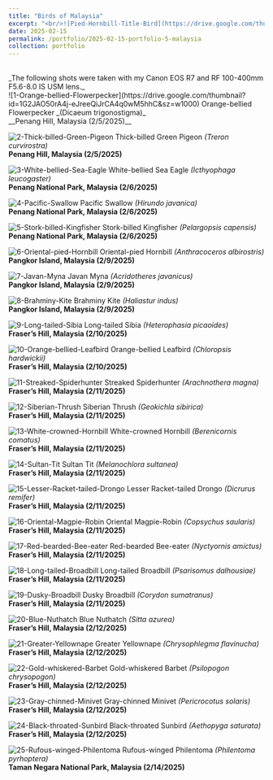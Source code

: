 ```yaml
---
title: "Birds of Malaysia"
excerpt: "<br/>![Pied-Hornbill-Title-Bird](https://drive.google.com/thumbnail?id=1PfdM680Ej64HY0xqkQ0z8EgGa_FTWWFS&sz=w1000)"
date: 2025-02-15
permalink: /portfolio/2025-02-15-portfolio-5-malaysia
collection: portfolio
---
```


<br/>
_The following shots were taken with my Canon EOS R7 and RF 100-400mm F5.6-8.0 IS USM lens._

<br/>
![1-Orange-bellied-Flowerpecker](https://drive.google.com/thumbnail?id=1G2JAO50rA4j-eJreeQiJrCA4q0wM5hhC&sz=w1000)
Orange-bellied Flowerpecker _(Dicaeum trigonostigma)_ <br/> __Penang Hill, Malaysia (2/5/2025)__

![2-Thick-billed-Green-Pigeon](https://drive.google.com/thumbnail?id=1XV27MpDFoZc2fZbwOMTw5UVBTA1-yzJi&sz=w1000)
Thick-billed Green Pigeon _(Treron curvirostra)_ <br/> __Penang Hill, Malaysia (2/5/2025)__

![3-White-bellied-Sea-Eagle](https://drive.google.com/thumbnail?id=13etwLxemGOWQs7gYa_bh_Te9Y1UfqRAu&sz=w1000)
White-bellied Sea Eagle _(Icthyophaga leucogaster)_ <br/> __Penang National Park, Malaysia (2/6/2025)__

![4-Pacific-Swallow](https://drive.google.com/thumbnail?id=1w3rvRXwUvbnfgBeST4Yapj8pfoHGhmsw&sz=w1000)
Pacific Swallow _(Hirundo javanica)_ <br/> __Penang National Park, Malaysia (2/6/2025)__

![5-Stork-billed-Kingfisher](https://drive.google.com/thumbnail?id=1VzgaTbf8dRnH3l7bMuf4q6O9wsjeZCj8&sz=w1000)
Stork-billed Kingfisher _(Pelargopsis capensis)_ <br/> __Penang National Park, Malaysia (2/6/2025)__

![6-Oriental-pied-Hornbill](https://drive.google.com/thumbnail?id=1PfdM680Ej64HY0xqkQ0z8EgGa_FTWWFS&sz=w1000)
Oriental-pied Hornbill _(Anthracoceros albirostris)_ <br/> __Pangkor Island, Malaysia (2/9/2025)__

![7-Javan-Myna](https://drive.google.com/thumbnail?id=1RTnWzQdar-A8aBGO5xFd2hNGaG_u2BT9&sz=w1000)
Javan Myna _(Acridotheres javanicus)_ <br/> __Pangkor Island, Malaysia (2/9/2025)__

![8-Brahminy-Kite](https://drive.google.com/thumbnail?id=1Kv4lr0ET_rBS1tNR0PvbJUKhMuka7YOa&sz=w1000)
Brahminy Kite _(Haliastur indus)_ <br/> __Pangkor Island, Malaysia (2/9/2025)__

![9-Long-tailed-Sibia](https://drive.google.com/thumbnail?id=13WDg4cjDwjdez3TqzIxFVGABO3201fOh&sz=w1000)
Long-tailed Sibia _(Heterophasia picaoides)_ <br/> __Fraser’s Hill, Malaysia (2/10/2025)__

![10-Orange-bellied-Leafbird](https://drive.google.com/thumbnail?id=1Rlj46rzRfiC_CcpmSZ1PpfMfVtbeCtt_&sz=w1000)
Orange-bellied Leafbird _(Chloropsis hardwickii)_ <br/> __Fraser’s Hill, Malaysia (2/10/2025)__

![11-Streaked-Spiderhunter](https://drive.google.com/thumbnail?id=1oikWhruWKMYbt_cviDtDzZcrJ4olUbcl&sz=w1000)
Streaked Spiderhunter _(Arachnothera magna)_ <br/> __Fraser’s Hill, Malaysia (2/11/2025)__

![12-Siberian-Thrush](https://drive.google.com/thumbnail?id=1KSeXmz-66Wm53E0cbvdBiYQ3-mCR6ybq&sz=w1000)
Siberian Thrush _(Geokichla sibirica)_ <br/> __Fraser’s Hill, Malaysia (2/11/2025)__

![13-White-crowned-Hornbill](https://drive.google.com/thumbnail?id=1N1ygDoVOhPyVswNPMMwkZ2iUkgBgJDqO&sz=w1000)
White-crowned Hornbill _(Berenicornis comatus)_ <br/> __Fraser’s Hill, Malaysia (2/11/2025)__

![14-Sultan-Tit](https://drive.google.com/thumbnail?id=11vE0AFyoq5unPjVWgrit2MaiCLhSQVK5&sz=w1000)
Sultan Tit _(Melanochlora sultanea)_ <br/> __Fraser’s Hill, Malaysia (2/11/2025)__

![15-Lesser-Racket-tailed-Drongo](https://drive.google.com/thumbnail?id=1pk63hv6suDnbIYOvtCrXJMJ_EnAmHH1-&sz=w1000)
Lesser Racket-tailed Drongo _(Dicrurus remifer)_ <br/> __Fraser’s Hill, Malaysia (2/11/2025)__

![16-Oriental-Magpie-Robin](https://drive.google.com/thumbnail?id=10GG9H8Fr1UuN_kTFM-OkrzJDKjn2RQkS&sz=w1000)
Oriental Magpie-Robin _(Copsychus saularis)_ <br/> __Fraser’s Hill, Malaysia (2/11/2025)__

![17-Red-bearded-Bee-eater](https://drive.google.com/thumbnail?id=1BMdHHtujQvfnRjDLpO50FZnqaqFyTNG3&sz=w1000)
Red-bearded Bee-eater _(Nyctyornis amictus)_ <br/> __Fraser’s Hill, Malaysia (2/11/2025)__

![18-Long-tailed-Broadbill](https://drive.google.com/thumbnail?id=13CYLXKa7xGUezXbh2rqXJdbK2TxG2Rq4&sz=w1000)
Long-tailed Broadbill _(Psarisomus dalhousiae)_ <br/> __Fraser’s Hill, Malaysia (2/11/2025)__

![19-Dusky-Broadbill](https://drive.google.com/thumbnail?id=1dTBGIi4bEaTK4FqW9u75zHxaabca2BN5&sz=w1000)
Dusky Broadbill _(Corydon sumatranus)_ <br/> __Fraser’s Hill, Malaysia (2/11/2025)__

![20-Blue-Nuthatch](https://drive.google.com/thumbnail?id=1PGvKbcMuq9NepKqL1QhJ9ByB568iuha_&sz=w1000)
Blue Nuthatch _(Sitta azurea)_ <br/> __Fraser’s Hill, Malaysia (2/12/2025)__

![21-Greater-Yellownape](https://drive.google.com/thumbnail?id=1hwXM2T2wk3JH1Of9XfrKkMuZQ5Xg37wr&sz=w1000)
Greater Yellownape _(Chrysophlegma flavinucha)_ <br/> __Fraser’s Hill, Malaysia (2/12/2025)__

![22-Gold-whiskered-Barbet](https://drive.google.com/thumbnail?id=16MVNWvD2F9do2U8G0rEjfUEwTfRj5MBj&sz=w1000)
Gold-whiskered Barbet _(Psilopogon chrysopogon)_ <br/> __Fraser’s Hill, Malaysia (2/12/2025)__

![23-Gray-chinned-Minivet](https://drive.google.com/thumbnail?id=1MCtHjWB3cEj9edhsm2nJzdVKkenet7O2&sz=w1000)
Gray-chinned Minivet _(Pericrocotus solaris)_ <br/> __Fraser’s Hill, Malaysia (2/12/2025)__

![24-Black-throated-Sunbird](https://drive.google.com/thumbnail?id=1L2Pw-jdTx5oW04rpPW7X__06EQeV-FZh&sz=w1000)
Black-throated Sunbird _(Aethopyga saturata)_ <br/> __Fraser’s Hill, Malaysia (2/12/2025)__

![25-Rufous-winged-Philentoma](https://drive.google.com/thumbnail?id=1JgC4VCPLrHSmYvl5sxuiGjoZWoeesntM&sz=w1000)
Rufous-winged Philentoma _(Philentoma pyrhoptera)_ <br/> __Taman Negara National Park, Malaysia (2/14/2025)__

